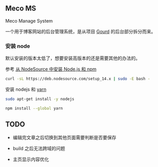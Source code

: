 ## Meco MS

Meco Manage System

一个用于博客网站的后台管理系统，是从项目 [Gourd](https://github.com/xerrors/gourd) 的后台部分拆分而来。

### 安装 node

默认安装的版本太低了，想要安装高版本的还是需要其他的办法的。

参考 [从 NodeSource 中安装 Node.js 和 npm](https://developer.aliyun.com/article/760687)

```sh
curl -sL https://deb.nodesource.com/setup_14.x | sudo -E bash -
```

安装 nodejs 和 [yarn](https://classic.yarnpkg.com/en/docs/install)

```sh
sudo apt-get install -y nodejs

npm install --global yarn
```

## TODO

- 编辑完文章之后切换到其他页面需要判断是否要保存
- build 之后无法跨域的问题

- 主页显示内容优化